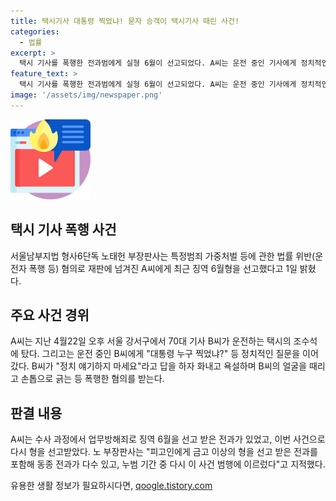 ```yaml
---
title: 택시기사 대통령 찍었냐! 묻자 승객이 택시기사 때린 사건!
categories:
  - 법률
excerpt: >
  택시 기사를 폭행한 전과범에게 실형 6월이 선고되었다. A씨는 운전 중인 기사에게 정치적인 질문을 한 뒤 욕설과 폭행을 가했는데, 과거에도 징역형을 받은 전력이 있었다. 노태헌 부장판사는 A씨의 동종 전과와 범행 후의 상황 등을 종합적으로 고려해 형을 선고했다. A씨의 폭력적인 행동과 전력을 고려하면서도 법적인 판단에 따른 형량을 부과한 것으로 보인다.
feature_text: >
  택시 기사를 폭행한 전과범에게 실형 6월이 선고되었다. A씨는 운전 중인 기사에게 정치적인 질문을 한 뒤 욕설과 폭행을 가했는데, 과거에도 징역형을 받은 전력이 있었다. 노태헌 부장판사는 A씨의 동종 전과와 범행 후의 상황 등을 종합적으로 고려해 형을 선고했다. A씨의 폭력적인 행동과 전력을 고려하면서도 법적인 판단에 따른 형량을 부과한 것으로 보인다.
image: '/assets/img/newspaper.png'
---
```


<p><img src="/assets/img/news.png" alt="rentncar 속보" /></p>

<h2>택시 기사 폭행 사건</h2>

<p data-ke-size="size16">서울남부지법 형사6단독 노태헌 부장판사는 특정범죄 가중처벌 등에 관한 법률 위반(운전자 폭행 등) 혐의로 재판에 넘겨진 A씨에게 최근 징역 6월형을 선고했다고 1일 밝혔다.</p>

<h2>주요 사건 경위</h2>

<p data-ke-size="size16">A씨는 지난 4월22일 오후 서울 강서구에서 70대 기사 B씨가 운전하는 택시의 조수석에 탔다. 그리고는 운전 중인 B씨에게 "대통령 누구 찍었냐?" 등 정치적인 질문을 이어갔다. B씨가 "정치 얘기하지 마세요"라고 답을 하자 화내고 욕설하며 B씨의 얼굴을 때리고 손톱으로 긁는 등 폭행한 혐의를 받는다.</p>

<h2>판결 내용</h2>

<p data-ke-size="size16">A씨는 수사 과정에서 업무방해죄로 징역 6월을 선고 받은 전과가 있었고, 이번 사건으로 다시 형을 선고받았다. 노 부장판사는 "피고인에게 금고 이상의 형을 선고 받은 전과를 포함해 동종 전과가 다수 있고, 누범 기간 중 다시 이 사건 범행에 이르렀다"고 지적했다.</p>
유용한 생활 정보가 필요하시다면, <a href="https://qoogle.tistory.com" rel="dofollow">qoogle.tistory.com</a>


